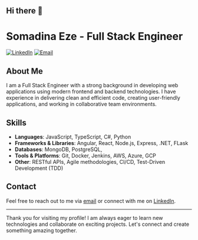 ## Hi there 👋
# Somadina Eze - Full Stack Engineer

[![LinkedIn](https://img.shields.io/badge/LinkedIn-Profile-blue)](https://www.linkedin.com/in/somadina-eze/)
[![Email](https://img.shields.io/badge/Email-somadina6@gmail.com-blue)](mailto:somadina6@gmail.com)

## About Me

I am a Full Stack Engineer with a strong background in developing web applications using modern frontend and backend technologies. I have experience in delivering clean and efficient code, creating user-friendly applications, and working in collaborative team environments.

## Skills

- **Languages**: JavaScript, TypeScript, C#, Python
- **Frameworks & Libraries**: Angular, React, Node.js, Express, .NET, FLask
- **Databases**: MongoDB, PostgreSQL, 
- **Tools & Platforms**: Git, Docker, Jenkins, AWS, Azure, GCP
- **Other**: RESTful APIs, Agile methodologies, CI/CD, Test-Driven Development (TDD)

## Contact

Feel free to reach out to me via [email](mailto:somadina6@gmail.com) or connect with me on [LinkedIn](https://www.linkedin.com/in/somadina-eze/).

---

Thank you for visiting my profile! I am always eager to learn new technologies and collaborate on exciting projects. Let's connect and create something amazing together.
